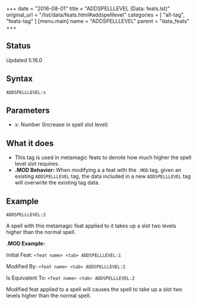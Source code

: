 +++
date = "2016-08-01"
title = "ADDSPELLLEVEL (Data: feats.lst)"
original_url = "/list/data/feats.html#addspelllevel"
categories = [ "all-tag", "feats-tag" ]
[menu.main]
    name = "ADDSPELLLEVEL"
    parent = "data_feats"
+++

## Status

Updated 5.16.0

## Syntax

`ADDSPELLLEVEL:x`

## Parameters

-   x: Number (Increase in spell slot level)



What it does
------------

-   This tag is used in metamagic feats to denote how much higher the
    spell level slot requires.
-   **.MOD Behavior:** When modifying a a feat with the `.MOD` tag,
    given an existing `ADDSPELLLEVEL` tag, the data included in a new
    `ADDSPELLLEVEL` tag will overwrite the existing tag data.

Example
-------

`ADDSPELLLEVEL:2`

A spell with this metamagic feat applied to it takes up a slot two
levels higher than the normal spell.

**.MOD Example:**

Initial Feat: `<feat name> <tab> ADDSPELLLEVEL:1`

Modified By: `<feat name> <tab> ADDSPELLLEVEL:2`

Is Equivalent To: `<feat name> <tab> ADDSPELLLEVEL:2`

Modified feat applied to a spell will causes the spell to take up a slot
two levels higher than the normal spell.

